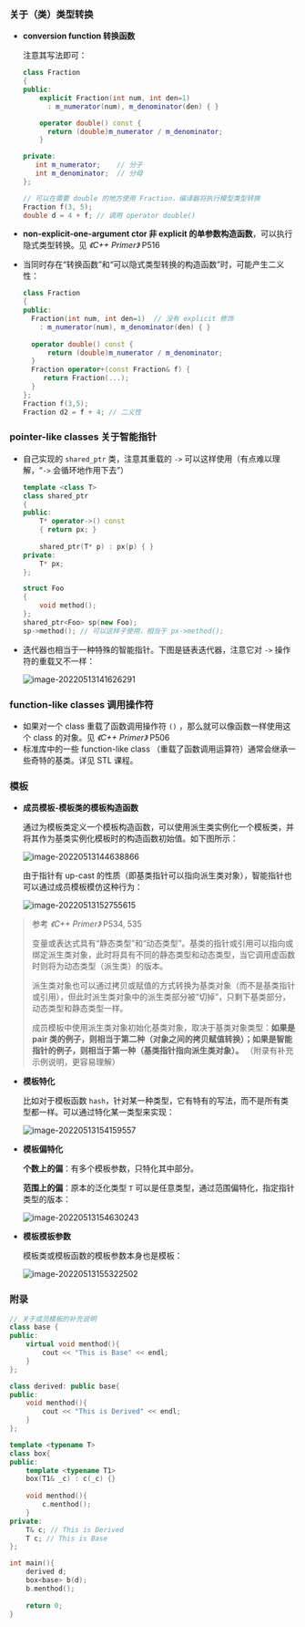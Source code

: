 ### 关于（类）类型转换

- **conversion function 转换函数**

    注意其写法即可：

    ```cpp
    class Fraction
    {
    public:
        explicit Fraction(int num, int den=1) 
          : m_numerator(num), m_denominator(den) { }
    
        operator double() const { 
          return (double)m_numerator / m_denominator; 
        }
    
    private:   
       int m_numerator;    // 分子
       int m_denominator;  // 分母
    };
    
    // 可以在需要 double 的地方使用 Fraction，编译器将执行模型类型转换
    Fraction f(3, 5);
    double d = 4 + f; // 调用 operator double()
    ```

- **non-explicit-one-argument ctor 非 explicit 的单参数构造函数**，可以执行隐式类型转换。见 *《C++ Primer》* P516

- 当同时存在“转换函数”和“可以隐式类型转换的构造函数”时，可能产生二义性：

  ```cpp
  class Fraction
  {
  public:
  	Fraction(int num, int den=1)  // 没有 explicit 修饰
  	  : m_numerator(num), m_denominator(den) { }
  	
   	operator double() const { 
        return (double)m_numerator / m_denominator; 
   	}
   	Fraction operator+(const Fraction& f) { 
  	   return Fraction(...); 
  	} 
  };
  Fraction f(3,5);
  Fraction d2 = f + 4; // 二义性
  ```

### pointer-like classes 关于智能指针

- 自己实现的 `shared_ptr` 类，注意其重载的 `->` 可以这样使用（有点难以理解，“`->` 会循环地作用下去”）

  ```cpp
  template <class T>
  class shared_ptr
  {
  public:
      T* operator->() const
      { return px; }
      
      shared_ptr(T* p) : px(p) { }
  private:
      T* px;
  };
  
  struct Foo
  {
      void method();
  };
  shared_ptr<Foo> sp(new Foo);
  sp->method(); // 可以这样子使用，相当于 px->method();
  ```

- 迭代器也相当于一种特殊的智能指针。下图是链表迭代器，注意它对 `->` 操作符的重载又不一样：

  ![image-20220513141626291](images/image-20220513141626291.png)

### function-like classes 调用操作符

- 如果对一个 class 重载了函数调用操作符 `()` ，那么就可以像函数一样使用这个 class 的对象。见 *《C++ Primer》* P506
- 标准库中的一些 function-like class （重载了函数调用运算符）通常会继承一些奇特的基类。详见 STL 课程。

### 模板

- **成员模板-模板类的模板构造函数**

  通过为模板类定义一个模板构造函数，可以使用派生类实例化一个模板类，并将其作为基类实例化模板时的构造函数初始值。如下图所示：

  ![image-20220513144638866](images/image-20220513144638866.png)

  由于指针有 up-cast 的性质（即基类指针可以指向派生类对象），智能指针也可以通过成员模板模仿这种行为：

  ![image-20220513152755615](images/image-20220513152755615.png)

> 参考 *《C++ Primer》* P534, 535
>
> 变量或表达式具有“静态类型”和“动态类型”。基类的指针或引用可以指向或绑定派生类对象，此时将具有不同的静态类型和动态类型，当它调用虚函数时则将为动态类型（派生类）的版本。
>
> 派生类对象也可以通过拷贝或赋值的方式转换为基类对象（而不是基类指针或引用），但此时派生类对象中的派生类部分被“切掉”，只剩下基类部分，动态类型和静态类型一样。
>
> 成员模板中使用派生类对象初始化基类对象，取决于基类对象类型：**如果是 pair 类的例子，则相当于第二种（对象之间的拷贝赋值转换）；如果是智能指针的例子，则相当于第一种（基类指针指向派生类对象）。** （附录有补充示例说明，更容易理解）

- **模板特化**

  比如对于模板函数 `hash`，针对某一种类型，它有特有的写法，而不是所有类型都一样。可以通过特化某一类型来实现：

  ![image-20220513154159557](images/image-20220513154159557.png)

- **模板偏特化**

  **个数上的偏**：有多个模板参数，只特化其中部分。

  **范围上的偏**：原本的泛化类型 `T` 可以是任意类型，通过范围偏特化，指定指针类型的版本：

  ![image-20220513154630243](images/image-20220513154630243.png)

- **模板模板参数**

  模板类或模板函数的模板参数本身也是模板：

  ![image-20220513155322502](images/image-20220513155322502.png)



### 附录

```cpp
// 关于成员模板的补充说明
class base {
public:
    virtual void menthod(){
        cout << "This is Base" << endl;
    }
};

class derived: public base{
public:
    void menthod(){
        cout << "This is Derived" << endl;
    }
};

template <typename T>
class box{
public:
    template <typename T1>
    box(T1& _c) : c(_c) {}
    
    void menthod(){
        c.menthod();
    }
private:
    T& c; // This is Derived
    T c; // This is Base
};

int main(){
    derived d;
    box<base> b(d);
    b.menthod();
    
    return 0;
}
```

